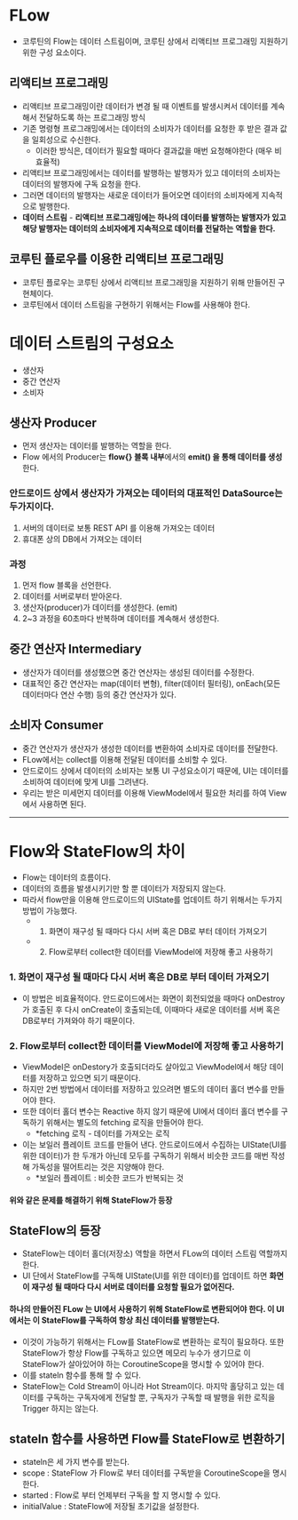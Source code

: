 # FLow
- 코루틴의 Flow는 데이터 스트림이며, 코루틴 상에서 리액티브 프로그래밍 지원하기 위한 구성 요소이다.

## 리액티브 프로그래밍
- 리액티브 프로그래밍이란 데이터가 변경 될 때 이벤트를 발생시켜서 데이터를 계속해서 전달하도록 하는 프로그래밍 방식
- 기존 명령형 프로그래밍에서는 데이터의 소비자가 데이터를 요청한 후 받은 결과 값을 일회성으로 수신한다. 
  - 이러한 방식은, 데이터가 필요할 때마다 결과값을 매번 요청해야한다 (매우 비효율적)
- 리액티브 프로그래밍에서는 데이터를 발행하는 발행자가 있고 데이터의 소비자는 데이터의 발행자에 구독 요청을 한다.
- 그러면 데이터의 발행자는 새로운 데이터가 들어오면 데이터의 소비자에게 지속적으로 발행한다.
- **데이터 스트림** - **리액티브 프로그래밍에는 하나의 데이터를 발행하는 발행자가 있고 해당 발행자는 데이터의 소비자에게 지속적으로 데이터를 전달하는 역할을 한다.**

## 코루틴 플로우를 이용한 리액티브 프로그래밍
- 코루틴 플로우는 코루틴 상에서 리액티브 프로그래밍을 지원하기 위해 만들어진 구현체이다.
- 코루틴에서 데이터 스트림을 구현하기 위해서는 Flow를 사용해야 한다.

# 데이터 스트림의 구성요소
- 생산자
- 중간 연산자
- 소비자

## 생산자 Producer
- 먼저 생산자는 데이터를 발행하는 역할을 한다.
- Flow 에서의 Producer는 **flow{} 블록 내부**에서의 **emit() 을 통해 데이터를 생성**한다.

### 안드로이드 상에서 생산자가 가져오는 데이터의 대표적인 DataSource는 두가지이다.
1. 서버의 데이터로 보통 REST API 를 이용해 가져오는 데이터
2. 휴대폰 상의 DB에서 가져오는 데이터

### 과정
1. 먼저 flow 블록을 선언한다.
2. 데이터를 서버로부터 받아온다.
3. 생산자(producer)가 데이터를 생성한다. (emit)
4. 2~3 과정을 60초마다 반복하며 데이터를 계속해서 생성한다.

## 중간 연산자 Intermediary
- 생산자가 데이터를 생성했으면 중간 연산자는 생성된 데이터를 수정한다.
- 대표적인 중간 연산자는 map(데이터 변형), filter(데이터 필터링), onEach(모든 데이터마다 연산 수행) 등의 중간 연산자가 있다.

## 소비자 Consumer
- 중간 연산자가 생산자가 생성한 데이터를 변환하여 소비자로 데이터를 전달한다.
- FLow에서는 collect를 이용해 전달된 데이터를 소비할 수 있다.
- 안드로이드 상에서 데이터의 소비자는 보통 UI 구성요소이기 때문에, UI는 데이터를 소비하여 데이터에 맞게 UI를 그려낸다.
- 우리는 받은 미세먼지 데이터를 이용해 ViewModel에서 필요한 처리를 하여 View 에서 사용하면 된다.

---

# Flow와 StateFlow의 차이
- Flow는 데이터의 흐름이다. 
- 데이터의 흐름을 발생시키기만 할 뿐 데이터가 저장되지 않는다.
- 따라서 flow만을 이용해 안드로이드의 UIState를 업데이트 하기 위해서는 두가지 방법이 가능했다.
  - 1. 화면이 재구성 될 때마다 다시 서버 혹은 DB로 부터 데이터 가져오기
  - 2. Flow로부터 collect한 데이터를 ViewModel에 저장해 좋고 사용하기

### 1. 화면이 재구성 될 때마다 다시 서버 혹은 DB로 부터 데이터 가져오기
- 이 방법은 비효율적이다. 안드로이드에서는 화면이 회전되었을 때마다 onDestroy가 호출된 후 다시 onCreate이 호출되는데, 이때마다 새로운 데이터를 서버 혹은 DB로부터 가져와야 하기 때문이다.

### 2. Flow로부터 collect한 데이터를 ViewModel에 저장해 좋고 사용하기
- ViewModel은 onDestory가 호출되더라도 살아있고 ViewModel에서 해당 데이터를 저장하고 있으면 되기 때문이다.
- 하지만 2번 방법에서 데이터를 저장하고 있으려면 별도의 데이터 홀더 변수를 만들어야 한다.
- 또한 데이터 홀더 변수는 Reactive 하지 않기 때문에 UI에서 데이터 홀더 변수를 구독하기 위해서는 별도의 fetching 로직을 만들어야 한다.
  - *fetching 로직 - 데이터를 가져오는 로직
- 이는 보일러 플레이트 코드를 만들어 낸다. 안드로이드에서 수집하는 UIState(UI를 위한 데이터)가 한 두개가 아닌데 모두를 구독하기 위해서 비슷한 코드를 매번 작성해 가독성을 떨어트리는 것은 지양해야 한다.
  - *보일러 플레이트 : 비슷한 코드가 반복되는 것

#### 위와 같은 문제를 해결하기 위해 StateFlow가 등장

## StateFlow의 등장
- StateFlow는 데이터 홀더(저장소) 역할을 하면서 FLow의 데이터 스트림 역할까지 한다.
- UI 단에서 StateFlow를 구독해 UIState(UI를 위한 데이터)를 업데이트 하면 **화면이 재구성 될 때마다 다시 서버로 데이터를 요청할 필요가 없어진다.**

#### 하나의 만들어진 FLow 는 UI에서 사용하기 위해 StateFlow로 변환되어야 한다. 이 UI에서는 이 StateFlow를 구독하여 항상 최신 데이터를 발행받는다.
- 이것이 가능하기 위해서는 FLow를 StateFlow로 변환하는 로직이 필요하다. 또한 StateFlow가 항상 Flow를 구독하고 있으면 메모리 누수가 생기므로 이 StateFlow가 살아있어야 하는 CoroutineScope을 명시할 수 있어야 한다. 
- 이를 stateln 함수를 통해 할 수 있다.
- StateFlow는 Cold Stream이 아니라 Hot Stream이다. 마지막 홀당히고 있는 데이터를 구독하는 구독자에게 전달할 뿐, 구독자가 구독할 때 발행을 위한 로직을 Trigger 하지는 않는다.

## stateln 함수를 사용하면 Flow를 StateFlow로 변환하기
- stateln은 세 가지 변수를 받는다.
- scope : StateFlow 가 Flow로 부터 데이터를 구독받을 CoroutineScope을 명시한다.
- started : Flow로 부터 언제부터 구독을 할 지 명시할 수 있다.
- initialValue : StateFlow에 저장될 초기값을 설정한다. 
